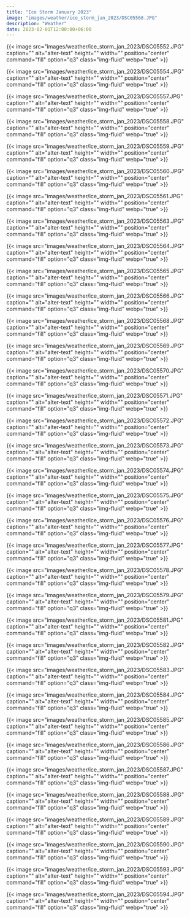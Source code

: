 ```yaml
---
title: "Ice Storm January 2023"
image: "images/weather/ice_storm_jan_2023/DSC05568.JPG"
description: "Weather"
date: 2023-02-01T12:00:00+06:00
---
```



{{< image src="images/weather/ice_storm_jan_2023/DSC05552.JPG" caption="" alt="alter-text" height="" width="" position="center" command="fill" option="q3" class="img-fluid" webp="true" >}}

{{< image src="images/weather/ice_storm_jan_2023/DSC05554.JPG" caption="" alt="alter-text" height="" width="" position="center" command="fill" option="q3" class="img-fluid" webp="true" >}}


{{< image src="images/weather/ice_storm_jan_2023/DSC05557.JPG" caption="" alt="alter-text" height="" width="" position="center" command="fill" option="q3" class="img-fluid" webp="true" >}}

{{< image src="images/weather/ice_storm_jan_2023/DSC05558.JPG" caption="" alt="alter-text" height="" width="" position="center" command="fill" option="q3" class="img-fluid" webp="true" >}}

{{< image src="images/weather/ice_storm_jan_2023/DSC05559.JPG" caption="" alt="alter-text" height="" width="" position="center" command="fill" option="q3" class="img-fluid" webp="true" >}}





{{< image src="images/weather/ice_storm_jan_2023/DSC05560.JPG" caption="" alt="alter-text" height="" width="" position="center" command="fill" option="q3" class="img-fluid" webp="true" >}}

{{< image src="images/weather/ice_storm_jan_2023/DSC05561.JPG" caption="" alt="alter-text" height="" width="" position="center" command="fill" option="q3" class="img-fluid" webp="true" >}}


{{< image src="images/weather/ice_storm_jan_2023/DSC05563.JPG" caption="" alt="alter-text" height="" width="" position="center" command="fill" option="q3" class="img-fluid" webp="true" >}}

{{< image src="images/weather/ice_storm_jan_2023/DSC05564.JPG" caption="" alt="alter-text" height="" width="" position="center" command="fill" option="q3" class="img-fluid" webp="true" >}}

{{< image src="images/weather/ice_storm_jan_2023/DSC05565.JPG" caption="" alt="alter-text" height="" width="" position="center" command="fill" option="q3" class="img-fluid" webp="true" >}}

{{< image src="images/weather/ice_storm_jan_2023/DSC05566.JPG" caption="" alt="alter-text" height="" width="" position="center" command="fill" option="q3" class="img-fluid" webp="true" >}}


{{< image src="images/weather/ice_storm_jan_2023/DSC05568.JPG" caption="" alt="alter-text" height="" width="" position="center" command="fill" option="q3" class="img-fluid" webp="true" >}}

{{< image src="images/weather/ice_storm_jan_2023/DSC05569.JPG" caption="" alt="alter-text" height="" width="" position="center" command="fill" option="q3" class="img-fluid" webp="true" >}}






{{< image src="images/weather/ice_storm_jan_2023/DSC05570.JPG" caption="" alt="alter-text" height="" width="" position="center" command="fill" option="q3" class="img-fluid" webp="true" >}}

{{< image src="images/weather/ice_storm_jan_2023/DSC05571.JPG" caption="" alt="alter-text" height="" width="" position="center" command="fill" option="q3" class="img-fluid" webp="true" >}}

{{< image src="images/weather/ice_storm_jan_2023/DSC05572.JPG" caption="" alt="alter-text" height="" width="" position="center" command="fill" option="q3" class="img-fluid" webp="true" >}}

{{< image src="images/weather/ice_storm_jan_2023/DSC05573.JPG" caption="" alt="alter-text" height="" width="" position="center" command="fill" option="q3" class="img-fluid" webp="true" >}}

{{< image src="images/weather/ice_storm_jan_2023/DSC05574.JPG" caption="" alt="alter-text" height="" width="" position="center" command="fill" option="q3" class="img-fluid" webp="true" >}}

{{< image src="images/weather/ice_storm_jan_2023/DSC05575.JPG" caption="" alt="alter-text" height="" width="" position="center" command="fill" option="q3" class="img-fluid" webp="true" >}}

{{< image src="images/weather/ice_storm_jan_2023/DSC05576.JPG" caption="" alt="alter-text" height="" width="" position="center" command="fill" option="q3" class="img-fluid" webp="true" >}}

{{< image src="images/weather/ice_storm_jan_2023/DSC05577.JPG" caption="" alt="alter-text" height="" width="" position="center" command="fill" option="q3" class="img-fluid" webp="true" >}}

{{< image src="images/weather/ice_storm_jan_2023/DSC05578.JPG" caption="" alt="alter-text" height="" width="" position="center" command="fill" option="q3" class="img-fluid" webp="true" >}}

{{< image src="images/weather/ice_storm_jan_2023/DSC05579.JPG" caption="" alt="alter-text" height="" width="" position="center" command="fill" option="q3" class="img-fluid" webp="true" >}}





{{< image src="images/weather/ice_storm_jan_2023/DSC05581.JPG" caption="" alt="alter-text" height="" width="" position="center" command="fill" option="q3" class="img-fluid" webp="true" >}}

{{< image src="images/weather/ice_storm_jan_2023/DSC05582.JPG" caption="" alt="alter-text" height="" width="" position="center" command="fill" option="q3" class="img-fluid" webp="true" >}}

{{< image src="images/weather/ice_storm_jan_2023/DSC05583.JPG" caption="" alt="alter-text" height="" width="" position="center" command="fill" option="q3" class="img-fluid" webp="true" >}}

{{< image src="images/weather/ice_storm_jan_2023/DSC05584.JPG" caption="" alt="alter-text" height="" width="" position="center" command="fill" option="q3" class="img-fluid" webp="true" >}}

{{< image src="images/weather/ice_storm_jan_2023/DSC05585.JPG" caption="" alt="alter-text" height="" width="" position="center" command="fill" option="q3" class="img-fluid" webp="true" >}}

{{< image src="images/weather/ice_storm_jan_2023/DSC05586.JPG" caption="" alt="alter-text" height="" width="" position="center" command="fill" option="q3" class="img-fluid" webp="true" >}}

{{< image src="images/weather/ice_storm_jan_2023/DSC05587.JPG" caption="" alt="alter-text" height="" width="" position="center" command="fill" option="q3" class="img-fluid" webp="true" >}}

{{< image src="images/weather/ice_storm_jan_2023/DSC05588.JPG" caption="" alt="alter-text" height="" width="" position="center" command="fill" option="q3" class="img-fluid" webp="true" >}}

{{< image src="images/weather/ice_storm_jan_2023/DSC05589.JPG" caption="" alt="alter-text" height="" width="" position="center" command="fill" option="q3" class="img-fluid" webp="true" >}}



{{< image src="images/weather/ice_storm_jan_2023/DSC05590.JPG" caption="" alt="alter-text" height="" width="" position="center" command="fill" option="q3" class="img-fluid" webp="true" >}}


{{< image src="images/weather/ice_storm_jan_2023/DSC05593.JPG" caption="" alt="alter-text" height="" width="" position="center" command="fill" option="q3" class="img-fluid" webp="true" >}}

{{< image src="images/weather/ice_storm_jan_2023/DSC05594.JPG" caption="" alt="alter-text" height="" width="" position="center" command="fill" option="q3" class="img-fluid" webp="true" >}}
